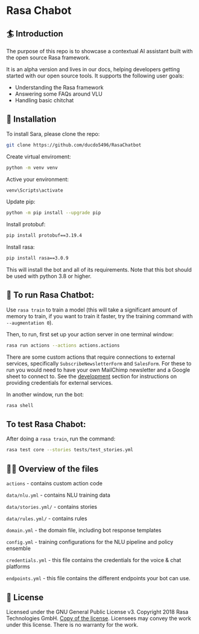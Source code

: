 # Rasa Chabot

## :surfer: Introduction
The purpose of this repo is to showcase a contextual AI assistant built with the open source Rasa framework.

It is an alpha version and lives in our docs, helping developers getting started with our open source tools. It supports the following user goals:

- Understanding the Rasa framework
- Answering some FAQs around VLU
- Handling basic chitchat

## 👷‍ Installation

To install Sara, please clone the repo:
```sh
git clone https://github.com/ducdo5496/RasaChatbot
```
Create virtual enviroment:
```sh
python -m venv venv 
```
Active your environment:
```sh
venv\Scripts\activate
```
Update pip:
```sh
python -m pip install --upgrade pip
```
Install protobuf:
```sh
pip install protobuf==3.19.4
```
Install rasa:
```sh
pip install rasa==3.0.9
```

This will install the bot and all of its requirements.
Note that this bot should be used with python 3.8 or higher.


## 🤖 To run Rasa Chatbot:

Use `rasa train` to train a model (this will take a significant amount of memory to train,
if you want to train it faster, try the training command with
`--augmentation 0`).

Then, to run, first set up your action server in one terminal window:
```bash
rasa run actions --actions actions.actions
```

There are some custom actions that require connections to external services,
specifically `SubscribeNewsletterForm` and `SalesForm`. For these
to run you would need to have your own MailChimp newsletter and a Google sheet
to connect to. See the [development](#development) section for instructions on providing
credentials for external services.

In another window, run the bot:
```bash
rasa shell
```

## To test Rasa Chabot:

After doing a `rasa train`, run the command:

```bash
rasa test core --stories tests/test_stories.yml
```

## 👩‍💻 Overview of the files

`actions` - contains custom action code

`data/nlu.yml` - contains NLU training data

`data/stories.yml/` - contains stories 

`data/rules.yml/` - contains rules 

`domain.yml` - the domain file, including bot response templates

`config.yml` - training configurations for the NLU pipeline and policy ensemble

`credentials.yml` - this file contains the credentials for the voice & chat platforms

`endpoints.yml` - this file contains the different endpoints your bot can use.

## :gift: License
Licensed under the GNU General Public License v3. Copyright 2018 Rasa Technologies
GmbH. [Copy of the license](https://github.com/RasaHQ/rasa-demo/blob/main/LICENSE).
Licensees may convey the work under this license. There is no warranty for the work.
